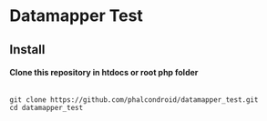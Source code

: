 # Datamapper Test

## Install

#### Clone this repository in htdocs or root php folder

```

git clone https://github.com/phalcondroid/datamapper_test.git
cd datamapper_test

```
